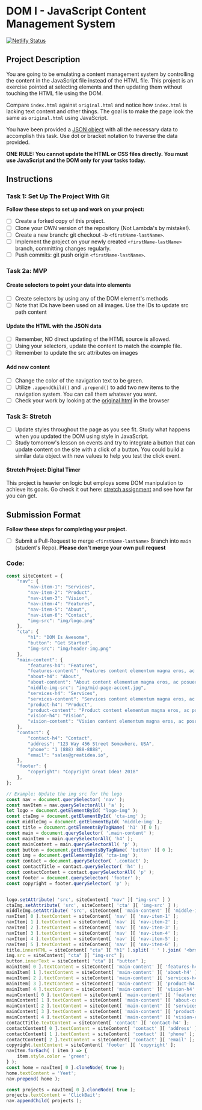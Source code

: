 # DOM I - JavaScript Content Management System

[![Netlify Status](https://api.netlify.com/api/v1/badges/957bf203-b279-4702-a1ca-ac043a9c871a/deploy-status)](https://app.netlify.com/sites/lambdadom1/deploys)

## Project Description

You are going to be emulating a content management system by controlling the content in the JavaScript file instead of the HTML file. This project is an exercise pointed at selecting elements and then updating them without touching the HTML file using the DOM.

Compare `index.html` against `original.html` and notice how `index.html` is lacking text content and other things. The goal is to make the page look the same as `original.html` using JavaScript.

You have been provided a [JSON object](js/index.js) with all the necessary data to accomplish this task.  Use dot or bracket notation to traverse the data provided.

**ONE RULE: You cannot update the HTML or CSS files directly.  You must use JavaScript and the DOM only for your tasks today.**

## Instructions

### Task 1: Set Up The Project With Git

**Follow these steps to set up and work on your project:**

* [ ] Create a forked copy of this project.
* [ ] Clone your OWN version of the repository (Not Lambda's by mistake!).
* [ ] Create a new branch: git checkout -b `<firstName-lastName>`.
* [ ] Implement the project on your newly created `<firstName-lastName>` branch, committing changes regularly.
* [ ] Push commits: git push origin `<firstName-lastName>`.

### Task 2a: MVP

#### Create selectors to point your data into elements

* [ ] Create selectors by using any of the DOM element's methods
* [ ] Note that IDs have been used on all images. Use the IDs to update src path content

#### Update the HTML with the JSON data

* [ ] Remember, NO direct updating of the HTML source is allowed.
* [ ] Using your selectors, update the content to match the example file.
* [ ] Remember to update the src attributes on images

#### Add new content

* [ ] Change the color of the navigation text to be green.
* [ ] Utilize `.appendChild()` and `.prepend()` to add two new items to the navigation system. You can call them whatever you want.
* [ ] Check your work by looking at the [original html](original.html) in the browser

### Task 3: Stretch

* [ ] Update styles throughout the page as you see fit. Study what happens when you updated the DOM using style in JavaScript.  
* [ ] Study tomorrow's lesson on events and try to integrate a button that can update content on the site with a click of a button.  You could build a similar data object with new values to help you test the click event.

#### Stretch Project: Digital Timer

This project is heavier on logic but employs some DOM manipulation to achieve its goals.  Go check it out here: [stretch assignment](stretch-assignment) and see how far you can get.

## Submission Format

**Follow these steps for completing your project.**

* [ ] Submit a Pull-Request to merge `<firstName-lastName>` Branch into `main` (student's  Repo). **Please don't merge your own pull request**






### Code:


```js
const siteContent = {
    "nav": {
        "nav-item-1": "Services",
        "nav-item-2": "Product",
        "nav-item-3": "Vision",
        "nav-item-4": "Features",
        "nav-item-5": "About",
        "nav-item-6": "Contact",
        "img-src": "img/logo.png"
    },
    "cta": {
        "h1": "DOM Is Awesome",
        "button": "Get Started",
        "img-src": "img/header-img.png"
    },
    "main-content": {
        "features-h4": "Features",
        "features-content": "Features content elementum magna eros, ac posuere elvit tempus et. Suspendisse vel tempus odio, in interdutm nisi. Suspendisse eu ornare nisl. Nullam convallis augue justo, at imperdiet metus scelerisque quis.",
        "about-h4": "About",
        "about-content": "About content elementum magna eros, ac posuere elvit tempus et. Suspendisse vel tempus odio, in interdutm nisi. Suspendisse eu ornare nisl. Nullam convallis augue justo, at imperdiet metus scelerisque quis.",
        "middle-img-src": "img/mid-page-accent.jpg",
        "services-h4": "Services",
        "services-content": "Services content elementum magna eros, ac posuere elvit tempus et. Suspendisse vel tempus odio, in interdutm nisi. Suspendisse eu ornare nisl. Nullam convallis augue justo, at imperdiet metus scelerisque quis.",
        "product-h4": "Product",
        "product-content": "Product content elementum magna eros, ac posuere elvit tempus et. Suspendisse vel tempus odio, in interdutm nisi. Suspendisse eu ornare nisl. Nullam convallis augue justo, at imperdiet metus scelerisque quis.",
        "vision-h4": "Vision",
        "vision-content": "Vision content elementum magna eros, ac posuere elvit tempus et. Suspendisse vel tempus odio, in interdutm nisi. Suspendisse eu ornare nisl. Nullam convallis augue justo, at imperdiet metus scelerisque quis.",
    },
    "contact": {
        "contact-h4": "Contact",
        "address": "123 Way 456 Street Somewhere, USA",
        "phone": "1 (888) 888-8888",
        "email": "sales@greatidea.io",
    },
    "footer": {
        "copyright": "Copyright Great Idea! 2018"
    },
};

// Example: Update the img src for the logo
const nav = document.querySelector( 'nav' );
const navItem = nav.querySelectorAll( 'a' );
let logo = document.getElementById( "logo-img" );
const ctaImg = document.getElementById( 'cta-img' );
const middleImg = document.getElementById( 'middle-img' );
const title = document.getElementsByTagName( 'h1' )[ 0 ];
const main = document.querySelector( '.main-content' );
const mainItem = main.querySelectorAll( 'h4' );
const mainContent = main.querySelectorAll( 'p' );
const button = document.getElementsByTagName( 'button' )[ 0 ];
const img = document.getElementById( 'cta-img' );
const contact = document.querySelector( '.contact' );
const contactTitle = contact.querySelector( 'h4' );
const contactContent = contact.querySelectorAll( 'p' );
const footer = document.querySelector( 'footer' );
const copyright = footer.querySelector( 'p' );


logo.setAttribute( 'src', siteContent[ "nav" ][ "img-src" ] )
ctaImg.setAttribute( 'src', siteContent[ 'cta' ][ 'img-src' ] );
middleImg.setAttribute( 'src', siteContent[ 'main-content' ][ 'middle-img-src' ] );
navItem[ 0 ].textContent = siteContent[ 'nav' ][ 'nav-item-1' ];
navItem[ 1 ].textContent = siteContent[ 'nav' ][ 'nav-item-2' ];
navItem[ 2 ].textContent = siteContent[ 'nav' ][ 'nav-item-3' ];
navItem[ 3 ].textContent = siteContent[ 'nav' ][ 'nav-item-4' ];
navItem[ 4 ].textContent = siteContent[ 'nav' ][ 'nav-item-5' ];
navItem[ 5 ].textContent = siteContent[ 'nav' ][ 'nav-item-6' ];
title.innerHTML = siteContent[ "cta" ][ "h1" ].split( ' ' ).join( '<br>' );
img.src = siteContent[ "cta" ][ "img-src" ];
button.innerText = siteContent[ "cta" ][ "button" ];
mainItem[ 0 ].textContent = siteContent[ 'main-content' ][ 'features-h4' ];
mainItem[ 1 ].textContent = siteContent[ 'main-content' ][ 'about-h4' ];
mainItem[ 2 ].textContent = siteContent[ 'main-content' ][ 'services-h4' ];
mainItem[ 3 ].textContent = siteContent[ 'main-content' ][ 'product-h4' ];
mainItem[ 4 ].textContent = siteContent[ 'main-content' ][ 'vision-h4' ];
mainContent[ 0 ].textContent = siteContent[ 'main-content' ][ 'features-content' ];
mainContent[ 1 ].textContent = siteContent[ 'main-content' ][ 'about-content' ];
mainContent[ 2 ].textContent = siteContent[ 'main-content' ][ 'services-content' ];
mainContent[ 3 ].textContent = siteContent[ 'main-content' ][ 'product-content' ];
mainContent[ 4 ].textContent = siteContent[ 'main-content' ][ 'vision-content' ];
contactTitle.textContent = siteContent[ 'contact' ][ 'contact-h4' ];
contactContent[ 0 ].textContent = siteContent[ 'contact' ][ 'address' ];
contactContent[ 1 ].textContent = siteContent[ 'contact' ][ 'phone' ];
contactContent[ 2 ].textContent = siteContent[ 'contact' ][ 'email' ];
copyright.textContent = siteContent[ 'footer' ][ 'copyright' ];
navItem.forEach( ( item ) => {
    item.style.color = 'green';
} );
const home = navItem[ 0 ].cloneNode( true );
home.textContent = 'Yeet';
nav.prepend( home );

const projects = navItem[ 0 ].cloneNode( true );
projects.textContent = 'ClickBait';
nav.appendChild( projects );





```
